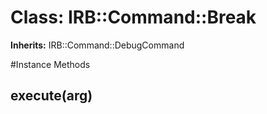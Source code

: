 # Class: IRB::Command::Break
**Inherits:** IRB::Command::DebugCommand
    




#Instance Methods
## execute(arg) [](#method-i-execute)


